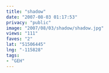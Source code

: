 ```yaml
---
title: "shadow"
date: "2007-08-03 01:17:53"
privacy: "public"
image: "2007/08/03/shadow/shadow.jpg"
views: "111"
faves: "2"
lat: "51506445"
lng: "-115828"
tags:
- "GEH"
---
```

<a href="http://www.phillprice.com/2007/08/09/photo-thursday-9" rel="nofollow"></a>
